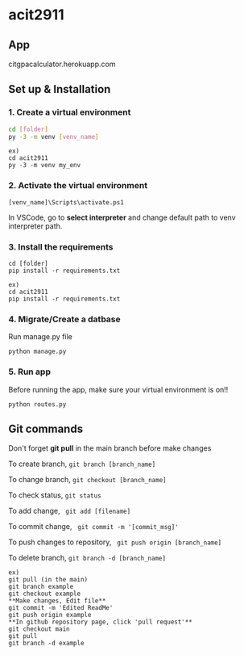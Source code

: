 # acit2911

## App ##

citgpacalculator.herokuapp.com

## Set up & Installation

### 1. Create a virtual environment
```bash
cd [folder]
py -3 -m venv [venv_name]
```

```
ex)
cd acit2911
py -3 -m venv my_env
```

### 2. Activate the virtual environment
```
[venv_name]\Scripts\activate.ps1
```
In VSCode, go to **select interpreter** and change default path to venv interpreter path.
### 3. Install the requirements
```
cd [folder]
pip install -r requirements.txt
```

```
ex)
cd acit2911
pip install -r requirements.txt
```

### 4. Migrate/Create a datbase

Run manage.py file
```
python manage.py
```

### 5. Run app

Before running the app, make sure your virtual environment is on!!
```
python routes.py
```

## Git commands

Don't forget **git pull** in the main branch before make changes

To create branch,
``` git branch [branch_name] ```

To change branch,
``` git checkout [branch_name] ```


To check status,
``` git status ```

To add change,
``` git add [filename]```

To commit change,
``` git commit -m '[commit_msg]'```

To push changes to repository,
``` git push origin [branch_name]```

To delete branch,
```git branch -d [branch_name]```

```
ex)
git pull (in the main)
git branch example
git checkout example
**Make changes, Edit file**
git commit -m 'Edited ReadMe'
git push origin example
**In github repository page, click 'pull request'**
git checkout main
git pull
git branch -d example
```

